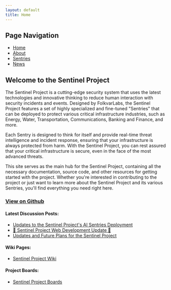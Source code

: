 ```yaml
---
layout: default
title: Home
---
```


## Page Navigation

- [Home](/sentinel-project/)
- [About](/sentinel-project/about/)
- [Sentries](/sentinel-project/sentries/)
- [News](/sentinel-project/news/)

## Welcome to the Sentinel Project

The Sentinel Project is a cutting-edge security system that uses the latest technologies and innovative thinking to reduce human interaction with security incidents and events. Designed by FolkvarLabs, the Sentinel Project features a set of highly specialized and fine-tuned "Sentries" that can be deployed to protect various critical infrastructure industries, such as Energy, Water, Transportation, Communications, Banking and Finance, and more.

Each Sentry is designed to think for itself and provide real-time threat intelligence and incident response, ensuring that your infrastructure is always protected from harm. With the Sentinel Project, you can rest assured that your critical infrastructure is secure, even in the face of the most advanced threats.

This site serves as the main hub for the Sentinel Project, containing all the necessary documentation, source code, and other resources for getting started with the project. Whether you're interested in contributing to the project or just want to learn more about the Sentinel Project and its various Sentries, you'll find everything you need right here.

### [View on Github](https://github.com/cywf/sentinel-project)

#### Latest Discussion Posts:

- [Updates to the Sentinel Project's AI Sentries Deployment](https://github.com/cywf/sentinel-project/discussions/14)
- [🚀 Sentinel Project Web Development Update 🚀](https://github.com/cywf/sentinel-project/discussions/13)
- [Updates and Future Plans for the Sentinel Project](https://github.com/cywf/sentinel-project/discussions/12)

#### Wiki Pages:

- [Sentinel Project Wiki](https://github.com/cywf/sentinel-project/wiki)

#### Project Boards:

- [Sentinel Project Boards](https://github.com/cywf/sentinel-project/projects?query=is%3Aopen)
